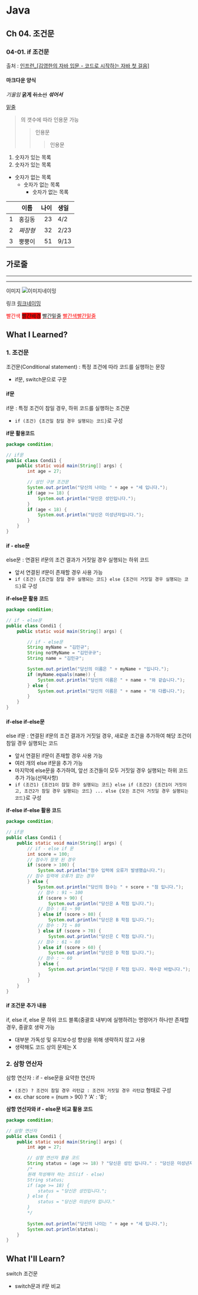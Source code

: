 # Java
## Ch 04. 조건문 
### 04-01. if 조건문 
출처 : [인프런_[김영한의 자바 입문 - 코드로 시작하는 자바 첫 걸음]](https://www.inflearn.com/course/lecture?courseSlug=%EA%B9%80%EC%98%81%ED%95%9C%EC%9D%98-%EC%9E%90%EB%B0%94-%EC%9E%85%EB%AC%B8&unitId=194533&tab=curriculum&subtitleLanguage=ko)

#### 마크다운 양식
*기울임*
**굵게**
~~취소선~~
**_섞어서_**

<u>밑줄</u>

>의 갯수에 따라 인용문 가능
>>인용문
>>>인용문

1. 숫자가 있는 목록
2. 숫자가 있는 목록
- 숫자가 없는 목록
    - 숫자가 없는 목록
        - 숫자가 없는 목록

| | 이름 | 나이 | 생일 |
| :-: | :-: | -: | :- |
| 1 | 홍길동 | 23 | 4/2 |
| 2 | *짜장형* | 32 | 2/23|
| 3 | 뿡뿡이 | 51 | 9/13 |

가로줄
---
___
***

이미지
![이미지네이밍](url경로)

링크
[링크네이밍](url경로)

<span style="color: red">빨간색</span>
<span style="background-color: red">빨간배경</span>
<span style="text-decoration: underline; text-decoration-color: red;">빨간밑줄</span>
<span style="color: red; text-decoration: underline;">빨간색빨간밑줄</span>

## What I Learned?
### 1. 조건문
조건문(Conditional statement) : 특정 조건에 따라 코드를 실행하는 문장
- if문, switch문으로 구문

#### if문
if문 : 특정 조건이 참일 경우, 하위 코드를 실행하는 조건문
- `if (조건) {조건일 참일 경우 실행되는 코드}`로 구성

**if문 활용코드**
```java
package condition;

// if문
public class Condi1 {
    public static void main(String[] args) {
        int age = 27;

        // 성인 구분 조건문
        System.out.println("당신의 나이는 " + age + "세 입니다.");
        if (age >= 18) {
            System.out.println("당신은 성인입니다.");
        }
        if (age < 18) {
            System.out.println("당신은 미성년자입니다.");
        }
    }
}
```

#### if - else문
else문 : 연결된 if문의 조건 결과가 거짓일 경우 실행되는 하위 코드
- 앞서 연결된 if문이 존재할 경우 사용 가능
- `if (조건) {조건일 참일 경우 실행되는 코드} else {조건이 거짓일 경우 실행되는 코드}`로 구성

**if-else문 활용 코드**
```java
package condition;

// if - else문
public class Condi1 {
    public static void main(String[] args) {

        // if - else문
        String myName = "김민규";
        String notMyName = "김민규규";
        String name = "김민규";

        System.out.println("당신의 이름은 " + myName + "입니다.");
        if (myName.equals(name)) {
            System.out.println("당신의 이름은 " + name + "와 같습니다.");
        } else {
            System.out.println("당신의 이름은 " + name + "와 다릅니다.");
        }
    }
}
```
#### if-else if-else문
else if문 : 연결된 if문의 조건 결과가 거짓일 경우, 새로운 조건을 추가하여 해당 조건이 참일 경우 실행되는 코드
- 앞서 연결된 if문이 존재할 경우 사용 가능
- 여러 개의 else if문을 추가 가능
- 마지막에 else문을 추가하여, 앞선 조건들이 모두 거짓일 경우 실행되는 하위 코드 추가 가능(선택사항)
- `if (조건1) {조건1이 참일 경우 실행되는 코드} else if (조건2) {조건1이 거짓이고, 조건2가 참일 경우 실행되는 코드} ... else {모든 조건이 거짓일 경우 실행되는 코드}`로 구성

**if-else if-else 활용 코드**
```java
package condition;

// if문
public class Condi1 {
    public static void main(String[] args) {
        // if - else if 문
        int score = 100;
        // 점수가 잘못 된 경우
        if (score > 100) {
            System.out.println("점수 입력에 오류가 발생했습니다.");
        // 점수 입력에 오류가 없는 경우
        } else {
            System.out.println("당신의 점수는 " + score + "점 입니다.");
            // 점수 : 91 ~ 100
            if (score > 90) {
                System.out.println("당신은 A 학점 입니다.");
            // 점수 : 81 ~ 90
            } else if (score > 80) {
                System.out.println("당신은 B 학점 입니다.");
            // 점수 : 71 ~ 80
            } else if (score > 70) {
                System.out.println("당신은 C 학점 입니다.");
            // 점수 : 61 ~ 80
            } else if (score > 60) {
                System.out.println("당신은 D 학점 입니다.");
            // 점수 : ~ 60
            } else {
                System.out.println("당신은 F 학점 입니다. 재수강 바랍니다.");
            }
        }
    }
}
```

#### if 조건문 추가 내용
if, else if, else 문 하위 코드 블록(중괄호 내부)에 실행하려는 명령어가 하나만 존재할 경우, 중괄호 생략 가능
- 대부분 가독성 및 유지보수성 향상을 위해 생략하지 않고 사용
- 생략해도 코드 상의 문제는 X

### 2. 삼항 연산자
삼항 연산자 : if - else문을 요약한 연산자
- `(조건) ? 조건이 참일 경우 리턴값 : 조건이 거짓일 경우 리턴값` 형태로 구성
- ex. char score = (num > 90) ? 'A' : 'B';

**삼항 연산자와 if - else문 비교 활용 코드**
```java
package condition;

// 삼항 연산자
public class Condi1 {
    public static void main(String[] args) {
        int age = 27;

        // 삼항 연산자 활용 코드
        String status = (age >= 18) ? "당신은 성인 입니다." : "당신은 미성년자 입니다.";
        /* 
        원래 작성해야 하는 코드(if - else)
        String status;
        if (age >= 18) {
            status = "당신은 성인입니다.";
        } else {
            status = "당신은 미성년자 입니다."    
        }
        */
        
        System.out.println("당신의 나이는 " + age + "세 입니다.");
        System.out.println(status);
    }
}
```
## What I'll Learn?
switch 조건문
- switch문과 if문 비교